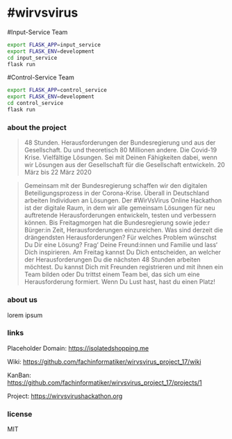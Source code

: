 # #wirvsvirus

#Input-Service Team

```sh
export FLASK_APP=input_service
export FLASK_ENV=development
cd input_service
flask run
```

#Control-Service Team

```sh
export FLASK_APP=control_service
export FLASK_ENV=development
cd control_service
flask run
```

### about the project

>48 Stunden. Herausforderungen der Bundesregierung und aus der Gesellschaft. Du und theoretisch 80 Millionen andere. Die Covid-19 Krise. Vielfältige Lösungen.
>Sei mit Deinen Fähigkeiten dabei, wenn wir Lösungen aus der Gesellschaft für die Gesellschaft entwickeln.
> 20 März bis 22 März 2020

>Gemeinsam mit der Bundesregierung schaffen wir den digitalen Beteiligungsprozess in der Corona-Krise. Überall in Deutschland arbeiten Individuen an Lösungen. Der #WirVsVirus Online Hackathon ist der digitale Raum, in dem wir alle gemeinsam Lösungen für neu auftretende Herausforderungen entwickeln, testen und verbessern können.
>Bis Freitagmorgen hat die Bundesregierung sowie jede:r Bürger:in Zeit, Herausforderungen einzureichen. Was sind derzeit die drängendsten Herausforderungen? Für welches Problem wünschst Du Dir eine Lösung? Frag‘ Deine Freund:innen und Familie und lass‘ Dich inspirieren. 
>Am Freitag kannst Du Dich entscheiden, an welcher der Herausforderungen Du die nächsten 48 Stunden arbeiten möchtest. Du kannst Dich mit Freunden registrieren und mit ihnen ein Team bilden oder Du trittst einem Team bei, das sich um eine Herausforderung formiert. Wenn Du Lust hast, hast du einen Platz! 

### about us

lorem ipsum

### links

Placeholder Domain: https://isolatedshopping.me

Wiki: https://github.com/fachinformatiker/wirvsvirus_project_17/wiki

KanBan: https://github.com/fachinformatiker/wirvsvirus_project_17/projects/1

Project: https://wirvsvirushackathon.org

### license

MIT
